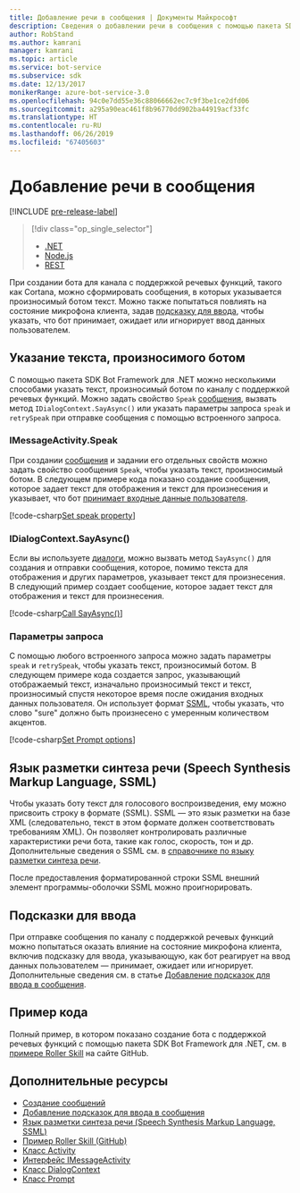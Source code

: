 ```yaml
---
title: Добавление речи в сообщения | Документы Майкрософт
description: Сведения о добавлении речи в сообщения с помощью пакета SDK Bot Framework для .NET.
author: RobStand
ms.author: kamrani
manager: kamrani
ms.topic: article
ms.service: bot-service
ms.subservice: sdk
ms.date: 12/13/2017
monikerRange: azure-bot-service-3.0
ms.openlocfilehash: 94c0e7dd55e36c88066662ec7c9f3be1ce2dfd06
ms.sourcegitcommit: a295a90eac461f8b96770dd902ba44919acf33fc
ms.translationtype: HT
ms.contentlocale: ru-RU
ms.lasthandoff: 06/26/2019
ms.locfileid: "67405603"
---
```

# <a name="add-speech-to-messages"></a>Добавление речи в сообщения

[!INCLUDE [pre-release-label](../includes/pre-release-label-v3.md)]

> [!div class="op_single_selector"]
> - [.NET](../dotnet/bot-builder-dotnet-text-to-speech.md)
> - [Node.js](../nodejs/bot-builder-nodejs-text-to-speech.md)
> - [REST](../rest-api/bot-framework-rest-connector-text-to-speech.md)

При создании бота для канала с поддержкой речевых функций, такого как Cortana, можно сформировать сообщения, в которых указывается произносимый ботом текст. Можно также попытаться повлиять на состояние микрофона клиента, задав [подсказку для ввода](bot-builder-dotnet-add-input-hints.md), чтобы указать, что бот принимает, ожидает или игнорирует ввод данных пользователем.

## <a name="specify-text-to-be-spoken-by-your-bot"></a>Указание текста, произносимого ботом

С помощью пакета SDK Bot Framework для .NET можно несколькими способами указать текст, произносимый ботом по каналу с поддержкой речевых функций. Можно задать свойство `Speak` [сообщения][IMessageActivity], вызвать метод `IDialogContext.SayAsync()` или указать параметры запроса `speak` и `retrySpeak` при отправке сообщения с помощью встроенного запроса.

### <a id="message-speak"></a> IMessageActivity.Speak

При создании [сообщения][IMessageActivity] и задании его отдельных свойств можно задать свойство сообщения `Speak`, чтобы указать текст, произносимый ботом. В следующем примере кода показано создание сообщения, которое задает текст для отображения и текст для произнесения и указывает, что бот [принимает входные данные пользователя](bot-builder-dotnet-add-input-hints.md).

[!code-csharp[Set speak property](../includes/code/dotnet-text-to-speech.cs#Speak1)]

### <a id="say-async"></a> IDialogContext.SayAsync()

Если вы используете [диалоги](bot-builder-dotnet-dialogs.md), можно вызвать метод `SayAsync()` для создания и отправки сообщения, которое, помимо текста для отображения и других параметров, указывает текст для произнесения. В следующий пример создает сообщение, которое задает текст для отображения и текст для произнесения.

[!code-csharp[Call SayAsync()](../includes/code/dotnet-text-to-speech.cs#Speak2)]

### <a id="prompt-options"></a> Параметры запроса

С помощью любого встроенного запроса можно задать параметры `speak` и `retrySpeak`, чтобы указать текст, произносимый ботом. В следующем примере кода создается запрос, указывающий отображаемый текст, изначально произносимый текст и текст, произносимый спустя некоторое время после ожидания входных данных пользователя. Он использует формат [SSML](#ssml), чтобы указать, что слово "sure" должно быть произнесено с умеренным количеством акцентов.

[!code-csharp[Set Prompt options](../includes/code/dotnet-text-to-speech.cs#Speak3)]

## <a id="ssml"></a> Язык разметки синтеза речи (Speech Synthesis Markup Language, SSML)

Чтобы указать боту текст для голосового воспроизведения, ему можно присвоить строку в формате (SSML). SSML — это язык разметки на базе XML (следовательно, текст в этом формате должен соответствовать требованиям XML). Он позволяет контролировать различные характеристики речи бота, такие как голос, скорость, тон и др. Дополнительные сведения о SSML см. в <a href="https://msdn.microsoft.com/library/hh378377(v=office.14).aspx" target="_blank">справочнике по языку разметки синтеза речи</a>.

После предоставления форматированной строки SSML внешний элемент программы-оболочки SSML можно проигнорировать.

## <a name="input-hints"></a>Подсказки для ввода

При отправке сообщения по каналу с поддержкой речевых функций можно попытаться оказать влияние на состояние микрофона клиента, включив подсказку для ввода, указывающую, как бот реагирует на ввод данных пользователем — принимает, ожидает или игнорирует. Дополнительные сведения см. в статье [Добавление подсказок для ввода в сообщения](bot-builder-dotnet-add-input-hints.md).

## <a name="sample-code"></a>Пример кода 

Полный пример, в котором показано создание бота с поддержкой речевых функций с помощью пакета SDK Bot Framework для .NET, см. в <a href="https://github.com/Microsoft/BotBuilder-Samples/tree/v3-sdk-samples/CSharp" target="_blank">примере Roller Skill</a> на сайте GitHub.

## <a name="additional-resources"></a>Дополнительные ресурсы

- [Создание сообщений](bot-builder-dotnet-create-messages.md)
- [Добавление подсказок для ввода в сообщения](bot-builder-dotnet-add-input-hints.md)
- <a href="https://msdn.microsoft.com/library/hh378377(v=office.14).aspx" target="_blank">Язык разметки синтеза речи (Speech Synthesis Markup Language, SSML)</a>
- <a href="https://github.com/Microsoft/BotBuilder-Samples/tree/v3-sdk-samples/CSharp/demo-RollerSkill" target="_blank">Пример Roller Skill (GitHub)</a>
- <a href="https://docs.botframework.com/csharp/builder/sdkreference/dc/d2f/class_microsoft_1_1_bot_1_1_connector_1_1_activity.html" target="_blank">Класс Activity</a>
- <a href="/dotnet/api/microsoft.bot.connector.imessageactivity" target="_blank">Интерфейс IMessageActivity</a>
- <a href="/dotnet/api/microsoft.bot.builder.dialogs.internals.dialogcontext" target="_blank">Класс DialogContext</a>
- <a href="/dotnet/api/microsoft.bot.builder.dialogs.internals.prompt-2" target="_blank">Класс Prompt</a>

[IMessageActivity]: /dotnet/api/microsoft.bot.connector.imessageactivity

